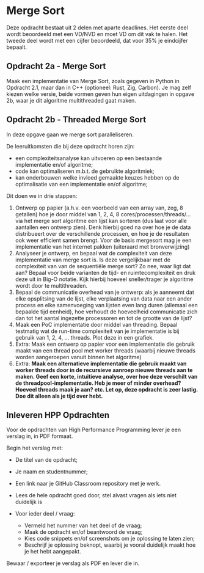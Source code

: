 # Merge Sort

Deze opdracht bestaat uit 2 delen met aparte deadlines. Het eerste deel wordt beoordeeld met een VD/NVD en moet VD om dit vak te halen. Het tweede deel wordt met een cijfer beoordeeld, dat voor 35% je eindcijfer bepaalt.

## Opdracht 2a - Merge Sort
Maak een implementatie van Merge Sort, zoals gegeven in Python in Opdracht 2.1, maar dan in C++ (optioneel: Rust, Zig, Carbon). Je mag zelf kiezen welke versie, beide vormen geven hun eigen uitdagingen in opgave 2b, waar je dit algoritme multithreaded gaat maken.

## Opdracht 2b - Threaded Merge Sort
In deze opgave gaan we merge sort paralleliseren.

De leeruitkomsten die bij deze opdracht horen zijn:
- een complexiteitsanalyse kan uitvoeren op een bestaande implementatie en/of algoritme;
- code kan optimaliseren m.b.t. de gebruikte algoritmiek;
- kan onderbouwen welke invloed gemaakte keuzes hebben op de optimalisatie van een implementatie en/of algoritme;

Dit doen we in drie stappen:

1. Ontwerp op papier (a.h.v. een voorbeeld van een array van, zeg, 8 getallen) hoe je door middel van 1, 2, 4, 8 cores/processen/threads/... via het merge sort algoritme een lijst kan sorteren (dus laat voor alle aantallen een ontwerp zien). Denk hierbij goed na over hoe je de data distribueert over de verschillende processen, en hoe je de resultaten ook weer efficient samen brengt. Voor de basis mergesort mag je een implementatie van het internet pakken (uiteraard met bronverwijzing)
2. Analyseer je ontwerp, en bepaal wat de complexiteit van deze implementatie van merge sort is. Is deze vergelijkbaar met de complexiteit van van de sequentiële merge sort? Zo nee, waar ligt dat aan? Bepaal voor beide varianten de tijd- en ruimtecomplexiteit en druk deze uit in Big-O notatie. Kijk hierbij hoeveel sneller/trager je algoritme wordt door te multithreaden.
3. Bepaal de communicatie overhead van je ontwerp: als je aanneemt dat elke opsplitsing van de lijst, elke verplaatsing van data naar een ander process en elke samenvoeging van lijsten even lang duren (allemaal een bepaalde tijd eenheid), hoe verhoudt de hoeveelheid communicatie zich dan tot het aantal ingezette processoren en tot de grootte van de lijst?
4. Maak een PoC implementatie door middel van threading. Bepaal testmatig wat de run-time complexiteit van je implementatie is bij gebruik van 1, 2, 4, ... threads. Plot deze in een grafiek.
5. Extra: Maak een ontwerp op papier voor een implementatie die gebruik maakt van een thread pool met worker threads (waarbij nieuwe threads worden aangeroepen vanuit binnen het algoritme)
6. Extra: **Maak een alternatieve implementatie die gebruik maakt van worker threads door in de recursieve aanroep nieuwe threads aan te maken. Geef een korte, intuitieve analyse, over hoe deze verschilt van de threadpool-implementatie. Heb je meer of minder overhead? Hoeveel threads maak je aan? etc. Let op, deze opdracht is zeer lastig. Doe dit alleen als je tijd over hebt.**

## Inleveren HPP Opdrachten
Voor de opdrachten van High Performance Programming lever je een verslag in, in PDF formaat.

Begin het verslag met:

- De titel van de opdracht;
- Je naam en studentnummer;
- Een link naar je GitHub Classroom repository met je werk.

- Lees de hele opdracht goed door, stel alvast vragen als iets niet duidelijk is
- Voor ieder deel / vraag:
  -  Vermeld het nummer van het deel of de vraag;
  -  Maak de opdracht en/of beantwoord de vraag;
  -  Kies code snippets en/of screenshots om je oplossing te laten zien;
  -  Beschrijf je oplossing beknopt, waarbij je vooral duidelijk maakt hoe je het hebt aangepakt.

Bewaar / exporteer je verslag als PDF en lever die in.

